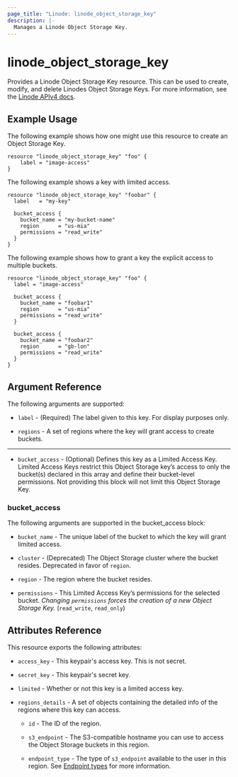 ```yaml
---
page_title: "Linode: linode_object_storage_key"
description: |-
  Manages a Linode Object Storage Key.
---
```


# linode\_object\_storage\_key

Provides a Linode Object Storage Key resource. This can be used to create, modify, and delete Linodes Object Storage Keys.
For more information, see the [Linode APIv4 docs](https://techdocs.akamai.com/linode-api/reference/post-object-storage-keys).

## Example Usage

The following example shows how one might use this resource to create an Object Storage Key.

```hcl
resource "linode_object_storage_key" "foo" {
    label = "image-access"
}

```

The following example shows a key with limited access.

```hcl
resource "linode_object_storage_key" "foobar" {
  label   = "my-key"

  bucket_access {
    bucket_name = "my-bucket-name"
    region      = "us-mia"
    permissions = "read_write"
  }
}
```

The following example shows how to grant a key the explicit access to multiple buckets.

```hcl
resource "linode_object_storage_key" "foo" {
  label = "image-access"

  bucket_access {
    bucket_name = "foobar1"
    region      = "us-mia"
    permissions = "read_write"
  }

  bucket_access {
    bucket_name = "foobar2"
    region      = "gb-lon"
    permissions = "read_write"
  }
}
```

## Argument Reference

The following arguments are supported:

* `label` - (Required) The label given to this key. For display purposes only.

* `regions` - A set of regions where the key will grant access to create buckets.

- - -

* `bucket_access` - (Optional) Defines this key as a Limited Access Key. Limited Access Keys restrict this Object Storage key’s access to only the bucket(s) declared in this array and define their bucket-level permissions. Not providing this block will not limit this Object Storage Key.

### bucket_access

The following arguments are supported in the bucket_access block:

* `bucket_name` - The unique label of the bucket to which the key will grant limited access.

* `cluster` - (Deprecated) The Object Storage cluster where the bucket resides. Deprecated in favor of `region`.

* `region` - The region where the bucket resides.

* `permissions` - This Limited Access Key’s permissions for the selected bucket. *Changing `permissions` forces the creation of a new Object Storage Key.* (`read_write`, `read_only`)

## Attributes Reference

This resource exports the following attributes:

* `access_key` - This keypair's access key. This is not secret.

* `secret_key` - This keypair's secret key.

* `limited` - Whether or not this key is a limited access key.

* `regions_details` - A set of objects containing the detailed info of the regions where this key can access.

  * `id` - The ID of the region.

  * `s3_endpoint` - The S3-compatible hostname you can use to access the Object Storage buckets in this region.

  * `endpoint_type` - The type of `s3_endpoint` available to the user in this region. See [Endpoint types](https://techdocs.akamai.com/cloud-computing/docs/object-storage#endpoint-type) for more information.
